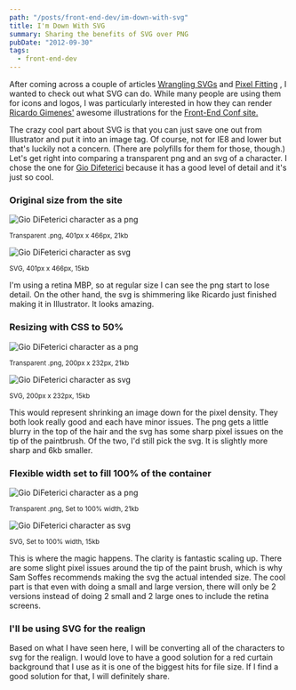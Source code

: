 ```yaml
---
path: "/posts/front-end-dev/im-down-with-svg"
title: I'm Down With SVG
summary: Sharing the benefits of SVG over PNG
pubDate: "2012-09-30"
tags:
  - front-end-dev
---
```


After coming across a couple of articles [Wrangling SVGs](http://samsoff.es/posts/wrangling-svgs) and [Pixel Fitting](http://dcurt.is/pixel-fitting) , I wanted to check out what SVG can do. While many people are using them for icons and logos, I was particularly interested in how they can render [Ricardo Gimenes'](http://ricardogimenes.com) awesome illustrations for the [Front-End Conf site.](http://frontendconf.com)

The crazy cool part about SVG is that you can just save one out from Illustrator and put it into an image tag. Of course, not for IE8 and lower but that's luckily not a concern. (There are polyfills for them for those, though.) Let's get right into comparing a transparent png and an svg of a character. I chose the one for [Gio Difeterici](http://www.gdifeterici.com/) because it has a good level of detail and it's just so cool.

### Original size from the site

![Gio DiFeterici character as a png](/posts/front-end-dev/im-down-with-svg/gio-difeterici.png)

<small>Transparent .png, 401px x 466px, 21kb</small>

![Gio DiFeterici character as svg](/posts/front-end-dev/im-down-with-svg/gio-difeterici.svg)

<small>SVG, 401px x 466px, 15kb</small>

I'm using a retina MBP, so at regular size I can see the png start to lose detail. On the other hand, the svg is shimmering like Ricardo just finished making it in Illustrator. It looks amazing.

### Resizing with CSS to 50%

![Gio DiFeterici character as a png](/posts/front-end-dev/im-down-with-svg/gio-difeterici.png)

<small>Transparent .png, 200px x 232px, 21kb</small>

![Gio DiFeterici character as svg](/posts/front-end-dev/im-down-with-svg/gio-difeterici.svg)

<small>SVG, 200px x 232px, 15kb</small>

This would represent shrinking an image down for the pixel density. They both look really good and each have minor issues. The png gets a little blurry in the top of the hair and the svg has some sharp pixel issues on the tip of the paintbrush. Of the two, I'd still pick the svg. It is slightly more sharp and 6kb smaller.

### Flexible width set to fill 100% of the container

![Gio DiFeterici character as a png](/posts/front-end-dev/im-down-with-svg/gio-difeterici.png)

<small>Transparent .png, Set to 100% width, 21kb</small>

![Gio DiFeterici character as svg](/posts/front-end-dev/im-down-with-svg/gio-difeterici.svg)

<small>SVG, Set to 100% width, 15kb</small>

This is where the magic happens. The clarity is fantastic scaling up. There are some slight pixel issues around the tip of the paint brush, which is why Sam Soffes recommends making the svg the actual intended size. The cool part is that even with doing a small and large version, there will only be 2 versions instead of doing 2 small and 2 large ones to include the retina screens.

### I'll be using SVG for the realign

Based on what I have seen here, I will be converting all of the characters to svg for the realign. I would love to have a good solution for a red curtain background that I use as it is one of the biggest hits for file size. If I find a good solution for that, I will definitely share.
